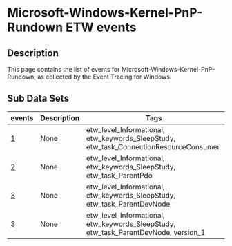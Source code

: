 # Microsoft-Windows-Kernel-PnP-Rundown ETW events

## Description
This page contains the list of events for Microsoft-Windows-Kernel-PnP-Rundown, as collected by the Event Tracing for Windows.

## Sub Data Sets
|events|Description|Tags|
|---|---|---|
|[1](events/event-1.md)|None|etw_level_Informational, etw_keywords_SleepStudy, etw_task_ConnectionResourceConsumer|
|[2](events/event-2.md)|None|etw_level_Informational, etw_keywords_SleepStudy, etw_task_ParentPdo|
|[3](events/event-3.md)|None|etw_level_Informational, etw_keywords_SleepStudy, etw_task_ParentDevNode|
|[3](events/event-3_v1.md)|None|etw_level_Informational, etw_keywords_SleepStudy, etw_task_ParentDevNode, version_1|
